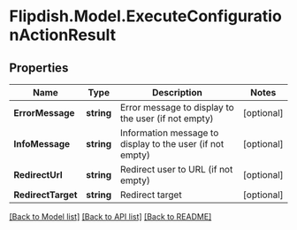 # Flipdish.Model.ExecuteConfigurationActionResult
## Properties

Name | Type | Description | Notes
------------ | ------------- | ------------- | -------------
**ErrorMessage** | **string** | Error message to display to the user (if not empty) | [optional] 
**InfoMessage** | **string** | Information message to display to the user (if not empty) | [optional] 
**RedirectUrl** | **string** | Redirect user to URL (if not empty) | [optional] 
**RedirectTarget** | **string** | Redirect target | [optional] 

[[Back to Model list]](../README.md#documentation-for-models) [[Back to API list]](../README.md#documentation-for-api-endpoints) [[Back to README]](../README.md)

